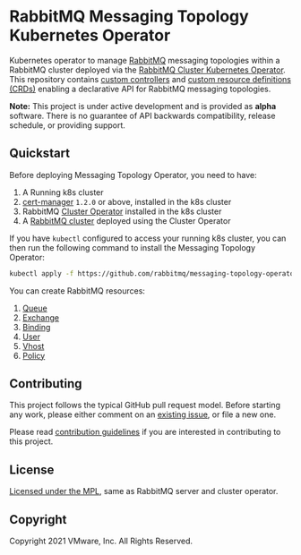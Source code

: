 # RabbitMQ Messaging Topology Kubernetes Operator

Kubernetes operator to manage [RabbitMQ](https://www.rabbitmq.com/) messaging topologies within a RabbitMQ cluster deployed via the [RabbitMQ Cluster Kubernetes Operator](https://github.com/rabbitmq/cluster-operator/). This repository contains [custom controllers](https://kubernetes.io/docs/concepts/extend-kubernetes/api-extension/custom-resources/#custom-controllers) and [custom resource definitions (CRDs)](https://kubernetes.io/docs/concepts/extend-kubernetes/api-extension/custom-resources/#customresourcedefinitions) enabling a declarative API for RabbitMQ messaging topologies.

**Note:** This project is under active development and is provided as **alpha** software. There is no guarantee of API backwards compatibility, release schedule, or providing support.

## Quickstart

Before deploying Messaging Topology Operator, you need to have:

1. A Running k8s cluster
2. [cert-manager](https://cert-manager.io/docs/installation/kubernetes/) `1.2.0` or above, installed in the k8s cluster
3. RabbitMQ [Cluster Operator](https://github.com/rabbitmq/cluster-operator) installed in the k8s cluster
4. A [RabbitMQ cluster](https://github.com/rabbitmq/cluster-operator/tree/main/docs/examples) deployed using the Cluster Operator

If you have `kubectl` configured to access your running k8s cluster, you can then run the following command to install the Messaging Topology Operator:

```bash
kubectl apply -f https://github.com/rabbitmq/messaging-topology-operator/releases/download/latest/messaging-topology-operator.yml
```

You can create RabbitMQ resources:

1. [Queue](./docs/examples/queues)
2. [Exchange](./docs/examples/exchanges)
3. [Binding](./docs/examples/bindings)
4. [User](./docs/examples/users)
5. [Vhost](./docs/examples/vhosts)
6. [Policy](./docs/examples/policies)

## Contributing

This project follows the typical GitHub pull request model. Before starting any work, please either comment on an [existing issue](https://github.com/rabbitmq/messaging-topology-operator/issues), or file a new one.

Please read [contribution guidelines](CONTRIBUTING.md) if you are interested in contributing to this project.

## License

[Licensed under the MPL](LICENSE.txt), same as RabbitMQ server and cluster operator.

## Copyright

Copyright 2021 VMware, Inc. All Rights Reserved.
